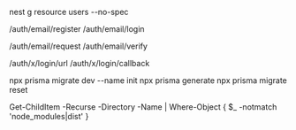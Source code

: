nest g resource users --no-spec

/auth/email/register
/auth/email/login

/auth/email/request
/auth/email/verify

/auth/x/login/url
/auth/x/login/callback

npx prisma migrate dev --name init
npx prisma generate
npx prisma migrate reset

Get-ChildItem -Recurse -Directory -Name | Where-Object { $\_ -notmatch 'node_modules|dist' }
